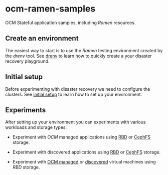 # ocm-ramen-samples

OCM Stateful application samples, including *Ramen* resources.

## Create an environment

The easiest way to start is to use the *Ramen* testing environment
created by the *drenv* tool. See [drenv](drenv.md) to learn how to
quickly create a your disaster recovery playground.

## Initial setup

Before experimenting with disaster recovery we need to configure the
clusters. See [initial setup](docs/initial-setup.md) to learn how to set
up your environment.

## Experiments

After setting up your environment you can experiments with various
workloads and storage types:

- Experiment with *OCM* managed applications using [RBD](docs/ocm-rbd.md) or
  [CephFS](docs/ocm-cephfs.md) storage.

- Experiment with discovered applications using [RBD](docs/discovered-rbd.md)
  or [CephFS](docs/discovered-cephfs.md) storage.

- Experiment with [OCM managed](docs/ocm-kubevirt.md) or
  [discovered](docs/discovered-kubevirt.md) virtual machines using *RBD*
  storage.
